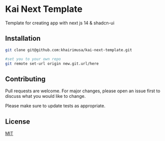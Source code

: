 # Kai Next Template

Template for creating app with next js 14 & shadcn-ui

## Installation

```bash
git clone git@github.com:khairimusa/kai-next-template.git

#set you to your own repo
git remote set-url origin new.git.url/here

```

## Contributing

Pull requests are welcome. For major changes, please open an issue first
to discuss what you would like to change.

Please make sure to update tests as appropriate.

## License

[MIT](https://choosealicense.com/licenses/mit/)
